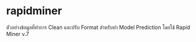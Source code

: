 # rapidminer
ตัวอย่างข้อมูลที่ทำการ Clean และปรับ Format สำหรับทำ Model Prediction โดยใช้ Rapid Miner v.7
